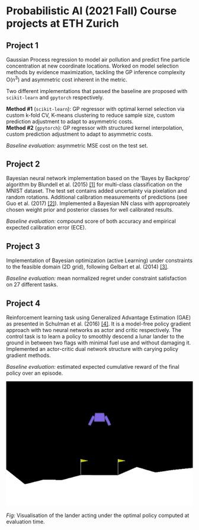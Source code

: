 # Probabilistic AI (2021 Fall) Course projects at ETH Zurich

## Project 1
Gaussian Process regression to model air pollution and predict fine particle concentration at new coordinate locations. Worked on model selection methods by evidence maximization, tackling the GP inference complexity O(n<sup>3</sup>) and asymmetric cost inherent in the metric. 

Two different implementations that passed the baseline are proposed with `scikit-learn` and `gpytorch` respectively.

**Method #1** (`scikit-learn`): GP regressor with optimal kernel selection via custom k-fold CV, K-means clustering to reduce sample size, custom prediction adjustment to adapt to asymmetric costs.  
**Method #2** (`gpytorch`): GP regressor with structured kernel interpolation, custom prediction adjustment to adapt to asymmetric costs.

*Baseline evaluation:* asymmetric MSE cost on the test set.

## Project 2
Bayesian neural network implementation based on the ’Bayes by Backprop’ algorithm by Blundell et al. (2015) [[1]](https://proceedings.mlr.press/v37/blundell15.html) for multi-class classification on the MNIST dataset. The test set contains added uncertainty via pixelation and random rotations. Additional calibration measurements of predictions (see Guo et al. (2017) [[2]](http://proceedings.mlr.press/v70/guo17a.html)). Implemented a Bayesian NN class with approproately chosen weight prior and posterior classes for well calibrated results.

*Baseline evaluation:* compound score of both accuracy and empirical expected calibration error (ECE).

## Project 3
Implementation of Bayesian optimization (active Learning) under constraints to the feasible domain (2D grid), following Gelbart et al. (2014) [[3]](https://arxiv.org/abs/1403.5607).  

*Baseline evaluation:* mean normalized regret under constraint satisfaction on 27 different tasks. 


## Project 4
Reinforcement learning task using Generalized Advantage Estimation (GAE) as presented in Schulman et al. (2016) [[4]](https://arxiv.org/abs/1506.02438). It is a model-free policy gradient approach with two neural networks as actor and critic respectively. The control task is to learn a policy to smoothly descend a lunar lander to the ground in between two flags with minimal fuel use and without damaging it. Implemented an actor-critic dual network structure with carying policy gradient methods.

*Baseline evaluation:* estimated expected cumulative reward of the final policy over an episode. 

<p align="left">
  <img src="https://github.com/alextimans/eth-probabilistic-ai/blob/main/figures/lunar_lander.gif" >  
</p>
<!--- ![Project 4](https://github.com/AtaSoyuer/probabilistic_ai_projects/policy.mp4) --->

*Fig:* Visualisation of the lander acting under the optimal policy computed at evaluation time.


